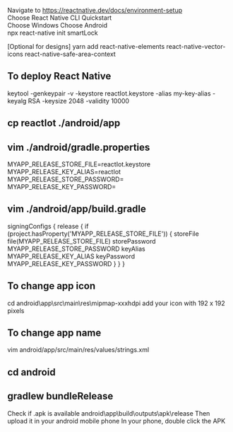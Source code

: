 Navigate to https://reactnative.dev/docs/environment-setup  
Choose React Native CLI Quickstart  
Choose Windows 
Choose Android  
npx react-native init smartLock

[Optional for designs] yarn add react-native-elements react-native-vector-icons react-native-safe-area-context  



## To deploy React Native  
keytool -genkeypair -v -keystore reactIot.keystore -alias my-key-alias -keyalg RSA -keysize 2048 -validity 10000  

## cp reactIot ./android/app  

## vim ./android/gradle.properties
MYAPP_RELEASE_STORE_FILE=reactIot.keystore  
MYAPP_RELEASE_KEY_ALIAS=reactIot  
MYAPP_RELEASE_STORE_PASSWORD=  
MYAPP_RELEASE_KEY_PASSWORD=  

## vim ./android/app/build.gradle
signingConfigs
{
    release
    {
        if (project.hasProperty('MYAPP_RELEASE_STORE_FILE'))
        {
            storeFile file(MYAPP_RELEASE_STORE_FILE)
            storePassword MYAPP_RELEASE_STORE_PASSWORD
            keyAlias MYAPP_RELEASE_KEY_ALIAS
            keyPassword MYAPP_RELEASE_KEY_PASSWORD
        }
    }
}

## To change app icon
cd android\app\src\main\res\mipmap-xxxhdpi
add your icon with 192 x 192 pixels

## To change app name
vim android/app/src/main/res/values/strings.xml  

## cd android
## gradlew bundleRelease

Check if .apk is available android\app\build\outputs\apk\release
Then upload it in your android mobile phone
In your phone, double click the APK
